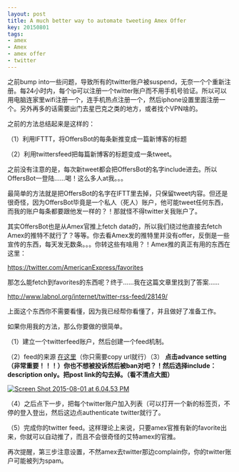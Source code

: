 ```yaml
---
layout: post
title: A much better way to automate tweeting Amex Offer
key: 20150801
tags:
- amex
- Amex
- amex offer
- twitter
---
```


之前bump into一些问题，导致所有的twitter账户被suspend，无奈一个个重新注册。每24小时内，每个ip可以注册一个twitter账户而不用手机号验证。所以可以用电脑连家里wifi注册一个，连手机热点注册一个，然后iphone设置里面注册一个。另外再多的话需要出门去星巴克之类的地方，或者找个VPN啥的。

之前的方法总结起来是这样的：

（1）利用IFTTT，将OffersBot的每条新推变成一篇新博客的标题

（2）利用twittersfeed把每篇新博客的标题变成一条tweet。

之前没有注意的是，每次新tweet都会把OffersBot的名字include进去。所以OffersBot一登陆……喝！这么多人at我。。。

最简单的方法就是把OffersBot的名字在IFTT里去掉，只保留tweet内容。但还是很奇怪，因为OffersBot毕竟是一个私人（死人）账户，他可能tweet任何东西，而我的账户每条都要跟他发一样的？！那就怪不得twitter关我账户了。

其实OffersBot也是从Amex官推上fetch data的，所以我们绕过他直接去fetch Amex的推特不就行了？等等。你去看Amex发的推特里并没有offer，反倒是一些宣传的东西，每天发无数条。。。你转这些有啥用？！Amex推的真正有用的东西在这里：

https://twitter.com/AmericanExpress/favorites

那怎么能fetch到favorites的东西呢？终于……我在这篇文章里找到了答案……

http://www.labnol.org/internet/twitter-rss-feed/28149/

上面这个东西你不需要看懂，因为我已经帮你看懂了，并且做好了准备工作。

如果你用我的方法，那么你要做的很简单。

（1）建立一个twitterfeed账户，然后创建一个feed机制。

（2）feed的来源
[在这里](https://script.google.com/macros/s/AKfycbxdQ2gI8-DFT3X9f7xs1S-YGjCPXrMpt0WF-eHfo-cL9nYpTh0/exec?627592612237737985)（你只需要copy url就行）（3）
**点击advance setting（非常重要！！！）你也不想被投诉然后被ban对吧？！然后选择include：description only。把post link的勾去掉。（看不清点大图）**

[![Screen Shot 2015-08-01 at 6.04.53 PM](https://willguxy.files.wordpress.com/2015/08/screen-shot-2015-08-01-at-6-04-53-pm.png?w=300)](https://willguxy.files.wordpress.com/2015/08/screen-shot-2015-08-01-at-6-04-53-pm.png)

（4）之后点下一步，把每个twitter账户加入列表（可以打开一个新的标签页，不停的登入登出，然后这边点authenticate twitter就行了。

（5）完成你的twitter feed。这样理论上来说，只要amex官推有新的favorite出来，你就可以自动推了，而且不会很奇怪的艾特amex的官推。

再次提醒，第三步注意设置，不然amex去twitter那边complain你，你的twitter账户可能被列为spam。